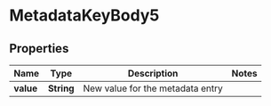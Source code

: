 # MetadataKeyBody5

## Properties
Name | Type | Description | Notes
------------ | ------------- | ------------- | -------------
**value** | **String** | New value for the metadata entry | 
